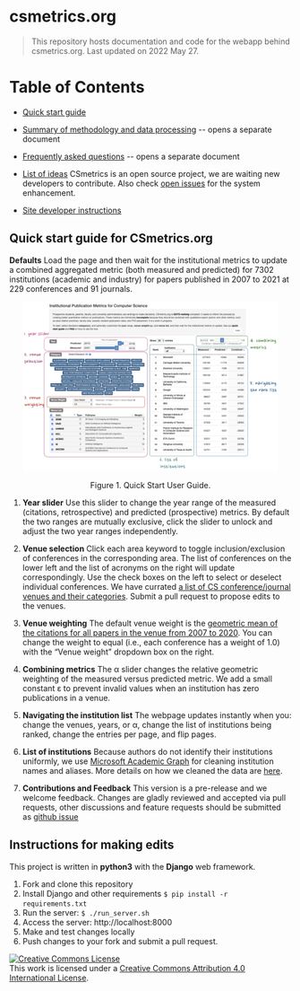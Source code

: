 # csmetrics.org

> This repository hosts documentation and code for the webapp behind csmetrics.org.
> Last updated on 2022 May 27.

# Table of Contents

* [Quick start guide](#quickstart)

* [Summary of methodology and data processing](docs/Overview.md) -- opens a separate document

* [Frequently asked questions](docs/FAQ.md) -- opens a separate document

* [List of ideas](docs/ideas.md)
  CSmetrics is an open source project, we are waiting new developers to contribute.
  Also check [open issues](https://github.com/csmetrics/csmetrics.org/issues?q=is%3Aopen+is%3Aissue+label%3Aenhancement) for the system enhancement.

* [Site developer instructions](#pushreq)


## <a name="quickstart"></a>Quick start guide for CSmetrics.org

**Defaults** Load the page and then wait for the institutional metrics to update a combined aggregated metric (both measured and predicted) for 7302 institutions (academic and industry) for papers published in 2007 to 2021 at 229 conferences and 91 journals.

<p align="center">
<img width="90%" src="docs/extra/user_guide_2019.png" />
</p>
<p align="center">
Figure 1. Quick Start User Guide.
</p>

1. **Year slider** Use this slider to change the year range of the measured (citations, retrospective) and predicted (prospective) metrics. By default the two ranges are mutually exclusive, click the slider to unlock and adjust the two year ranges independently.

2. **Venue selection** Click each area keyword to toggle inclusion/exclusion of conferences in the corresponding area. The list of conferences on the lower left and the list of acronyms on the right will update correspondingly. Use the check boxes on the left to select or deselect individual conferences.  We have currated [a list of CS conference/journal venues and their categories](https://github.com/csmetrics/csmetrics.org/blob/master/app/data/venue_list.csv).  Submit a pull request to propose edits to the venues.

3. **Venue weighting** The default venue weight is the [geometric mean of the citations for all papers in the venue from 2007 to 2020](https://github.com/csmetrics/csmetrics.org/blob/master/app/data/venueWeightNote.md). You can change the weight to equal (i.e., each conference has a weight of 1.0) with the “Venue weight” dropdown box on the right.

4. **Combining metrics** The α slider changes the relative geometric weighting of the measured versus predicted metric. We add a small constant ε to prevent invalid values when an institution has zero publications in a venue.

5. **Navigating the institution list** The webpage updates instantly when you: change the venues, years, or  α, change the list of institutions being ranked, change the entries per page, and flip pages.

6. **List of institutions**  Because authors do not identify their institutions uniformly, we use [Microsoft Academic Graph](https://www.microsoft.com/en-us/research/project/microsoft-academic-graph/) for cleaning institution names and aliases. More details on how we cleaned the data are [here](https://github.com/csmetrics/csmetrics.org/blob/master/app/data/cleaningNote.md).

7. **Contributions and Feedback** This version is a pre-release and we welcome feedback. Changes are gladly reviewed and accepted via pull requests, other discussions and feature requests should be submitted as [github issue](https://github.com/csmetrics/csmetrics.org/issues)


## <a name="pushreq"></a>Instructions for making edits

This project is written in **python3** with the **Django** web framework.

1. Fork and clone this repository
2. Install Django and other requirements `$ pip install -r requirements.txt`
3. Run the server: `$ ./run_server.sh`
4. Access the server: http://localhost:8000
5. Make and test changes locally
6. Push changes to your fork and submit a pull request.


<a rel="license" href="http://creativecommons.org/licenses/by/4.0/"><img alt="Creative Commons License" style="border-width:0" src="https://i.creativecommons.org/l/by/4.0/88x31.png" /></a><br />This work is licensed under a <a rel="license" href="http://creativecommons.org/licenses/by/4.0/">Creative Commons Attribution 4.0 International License</a>.
